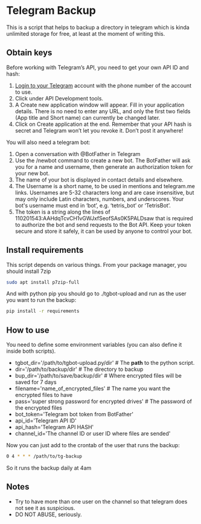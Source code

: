 # Telegram Backup

This is a script that helps to backup a directory
 in telegram which is kinda unlimited storage for
 free, at least at the moment of writing this.

## Obtain keys

Before working with Telegram’s API, you need to
 get your own API ID and hash:

1. [Login to your Telegram](https://my.telegram.org/)
 account with the phone number of the account to use.
2. Click under API Development tools.
3. A Create new application window will appear.
 Fill in your application details. There is no need
 to enter any URL, and only the first two fields
 (App title and Short name) can currently be changed later.
4. Click on Create application at the end. Remember
 that your API hash is secret and Telegram won’t
 let you revoke it. Don’t post it anywhere!

You will also need a telegram bot:

1. Open a conversation with @BotFather in Telegram
2. Use the /newbot command to create a new bot.
 The BotFather will ask you for a name and username,
 then generate an authorization token for your new bot.
3. The name of your bot is displayed in contact details
 and elsewhere.
4. The Username is a short name, to be used in mentions and
 telegram.me links. Usernames are 5-32 characters long and
 are case insensitive, but may only include Latin characters,
 numbers, and underscores. Your bot's username must end in
 ‘bot’, e.g. ‘tetris_bot’ or ‘TetrisBot’.
5. The token is a string along the lines of
 110201543:AAHdqTcvCH1vGWJxfSeofSAs0K5PALDsaw
 that is required to authorize the bot and send requests to
 the Bot API. Keep your token secure and store it safely, it
 can be used by anyone to control your bot.

## Install requirements

This script depends on various things. From your package
 manager, you should install 7zip

```bash
sudo apt install p7zip-full
 ```

And with python pip you should go to ./tgbot-upload and
run as the user you want to run the backup:

```bash
pip install -r requirements
```

## How to use

You need to define some environment variables (you
 can also define it inside both scripts).

- tgbot_dir='/path/to/tgbot-upload.py/dir' # The **path**
 to the python script.
- dir='/path/to/backup/dir' # The directory to backup
- bup_dir='/path/to/save/backup/dir' # Where encrypted
 files will be saved for 7 days
- filename='name_of_encrypted_files' # The name you
 want the encrypted files to have
- pass='super strong password for encrypted drives' # The
 password of the encrypted files
- bot_token='Telegram bot token from BotFather'
- api_id='Telegram API ID'
- api_hash='Telegram API HASH'
- channel_id='The channel ID or user ID where files are sended'

Now you can just add to the crontab of the user
 that runs the backup:

```bash
0 4 * * * /path/to/tg-backup
```

So it runs the backup daily at 4am

## Notes

- Try to have more than one user on the channel so that
 telegram does not see it as suspicious.
- DO NOT ABUSE, seriously.
